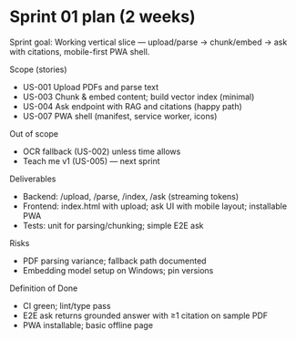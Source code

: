 # Sprint 01 plan (2 weeks)

Sprint goal: Working vertical slice — upload/parse → chunk/embed → ask with citations, mobile-first PWA shell.

Scope (stories)
- US-001 Upload PDFs and parse text
- US-003 Chunk & embed content; build vector index (minimal)
- US-004 Ask endpoint with RAG and citations (happy path)
- US-007 PWA shell (manifest, service worker, icons)

Out of scope
- OCR fallback (US-002) unless time allows
- Teach me v1 (US-005) — next sprint

Deliverables
- Backend: /upload, /parse, /index, /ask (streaming tokens)
- Frontend: index.html with upload; ask UI with mobile layout; installable PWA
- Tests: unit for parsing/chunking; simple E2E ask

Risks
- PDF parsing variance; fallback path documented
- Embedding model setup on Windows; pin versions

Definition of Done
- CI green; lint/type pass
- E2E ask returns grounded answer with ≥1 citation on sample PDF
- PWA installable; basic offline page
